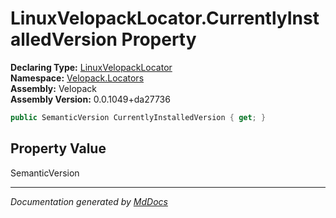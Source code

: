 ﻿<!--  
  <auto-generated>   
    The contents of this file were generated by a tool.  
    Changes to this file may be list if the file is regenerated  
  </auto-generated>   
-->

# LinuxVelopackLocator.CurrentlyInstalledVersion Property

**Declaring Type:** [LinuxVelopackLocator](../index.md)  
**Namespace:** [Velopack.Locators](../../index.md)  
**Assembly:** Velopack  
**Assembly Version:** 0.0.1049+da27736

```csharp
public SemanticVersion CurrentlyInstalledVersion { get; }
```

## Property Value

SemanticVersion

___

*Documentation generated by [MdDocs](https://github.com/ap0llo/mddocs)*
